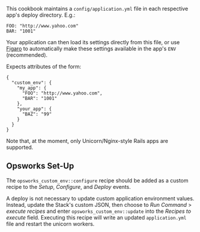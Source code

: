 This cookbook maintains a `config/application.yml` file in each respective app's deploy directory. E.g.:

    FOO: "http://www.yahoo.com"
    BAR: "1001"

Your application can then load its settings directly from this file, or use [Figaro](https://github.com/laserlemon/figaro) to automatically make these settings available in the app's `ENV` (recommended).

Expects attributes of the form:

    {
      "custom_env": {
        "my_app": {
          "FOO": "http://www.yahoo.com",
          "BAR": "1001"
        },
        "your_app": {
          "BAZ": "99"
        }
      }
    }


Note that, at the moment, only Unicorn/Nginx-style Rails apps are supported.


Opsworks Set-Up
---------------

The `opsworks_custom_env::configure` recipe should be added as a custom recipe to the _Setup_, _Configure_, and _Deploy_ events.

A deploy is not necessary to update custom application environment values. Instead, update the Stack's custom JSON, then choose to _Run Command_ > _execute recipes_ and enter `opsworks_custom_env::update` into the _Recipes to execute_ field. Executing this recipe will write an updated `application.yml` file and restart the unicorn workers.
